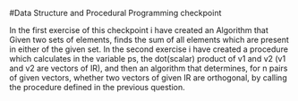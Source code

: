 #Data Structure and Procedural Programming checkpoint

In the first exercise of this checkpoint i have created an Algorithm that  Given two sets of elements, finds the sum of all elements which are present in either of the given set.
In the second exercise i have created a procedure which calculates in the variable ps, the dot(scalar) product of v1 and v2 (v1 and v2 are vectors of IR), and then an algorithm that determines, for n pairs of given vectors, whether two vectors of given IR are orthogonal, by calling the procedure defined in the previous question.
